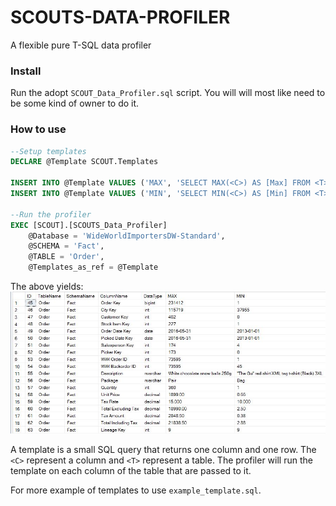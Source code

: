 # SCOUTS-DATA-PROFILER
A flexible pure T-SQL data profiler

### Install

Run the adopt ```SCOUT_Data_Profiler.sql``` script. You will will most like need to be some kind of owner to do it.

### How to use
```SQL
--Setup templates
DECLARE @Template SCOUT.Templates

INSERT INTO @Template VALUES ('MAX', 'SELECT MAX(<C>) AS [Max] FROM <T>')
INSERT INTO @Template VALUES ('MIN', 'SELECT MIN(<C>) AS [Min] FROM <T>')

--Run the profiler
EXEC [SCOUT].[SCOUTS_Data_Profiler]
	@Database = 'WideWorldImportersDW-Standard',
	@SCHEMA = 'Fact',
	@TABLE = 'Order',
	@Templates_as_ref = @Template
```
The above yields:
![Result](Result.jpg)

A template is a small SQL query that returns one column and one row. The ```<C>``` represent a column and ```<T>``` represent a table. The profiler will run the template on each column of the table that are passed to it.

For more example of templates to use ```example_template.sql```.